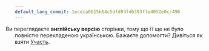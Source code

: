 ```yaml
---
default_lang_commit: 1ececa0615b64c5dfd93fd6393f3e4052e0cc496
---
```


<i class="fa-solid fa-circle-info" style="margin-left: -1.5rem"></i> Ви переглядаєте **англійську версію** сторінки, тому що її ще не було повністю перекладеною українською. Бажаєте допомогти? Дивіться як взяти [Участь](/docs/contributing/).